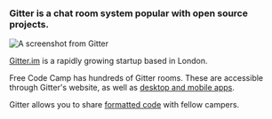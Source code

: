 ### Gitter is a chat room system popular with open source projects.

![A screenshot from Gitter](https://www.evernote.com/l/AntJzLbImEFNbaLfG7YQnWWBbqLliTKTYeoB/image.png)

[Gitter.im](https://gitter.im) is a rapidly growing startup based in London.

Free Code Camp has hundreds of Gitter rooms. These are accessible through Gitter's website, as well as [desktop and mobile apps](https://gitter.im/apps).

Gitter allows you to share [formatted code](https://github.com/FreeCodeCamp/freecodecamp/wiki/Pasting-Code-in-Gitter) with fellow campers.
